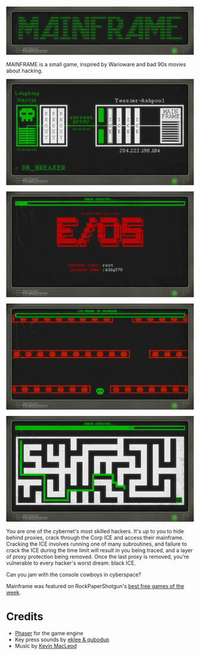 ![MAINFRAME logo](Docs/mainframe_logo.png)

MAINFRAME is a small game, inspired by Warioware and bad 90s movies about hacking.

![MAINFRAME screenshot 1](Docs/screenshot1.png)

![MAINFRAME screenshot 2](Docs/screenshot2.png)

![MAINFRAME screenshot 3](Docs/screenshot3.png)

![MAINFRAME screenshot 4](Docs/screenshot4.png)

You are one of the cybernet's most skilled hackers. It's up to you to hide behind proxies, crack through the Corp ICE and access their mainframe. Cracking the ICE involves running one of many subroutines, and failure to crack the ICE during the time limit will result in you being traced, and a layer of proxy protection being removed. Once the last proxy is removed, you're vulnerable to every hacker's worst dream: black ICE.

Can you jam with the console cowboys in cyberspace?

Mainframe was featured on RockPaperShotgun's [best free games of the week](https://www.rockpapershotgun.com/2016/02/27/best-free-games-of-the-week-13/).

# Credits

- [Phaser](http://phaser.io/) for the game engine
- Key press sounds by [eklee & qubodup](http://opengameart.org/content/single-key-press-sounds)
- Music by [Kevin MacLeod](http://incompetech.com/music/royalty-free/index.html?isrc=USUAN1100045)
